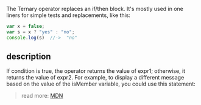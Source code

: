 The Ternary operator replaces an if/then block.
It's mostly used in one liners for simple tests and replacements, like this:

```js
var x = false;
var s = x ? "yes" : "no";
console.log(s)  //->  "no"

```

## description
If condition is true, the operator returns the value of expr1; otherwise, it returns the value of expr2. For example, to display a different message based on the value of the isMember variable, you could use this statement:

> read more: [MDN](https://developer.mozilla.org/en-US/docs/Web/JavaScript/Reference/Operators/Conditional_Operator)